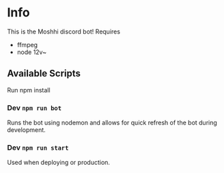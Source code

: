 # Info
This is the Moshhi discord bot!
Requires
  - ffmpeg
  - node 12v~

## Available Scripts
Run npm install

### Dev `npm run bot`
Runs the bot using nodemon and allows for quick refresh of the bot during development.

### Dev `npm run start`
Used when deploying or production.